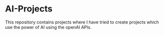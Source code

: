 # AI-Projects

This repository contains projects where I have tried to create projects which use the power of AI using the openAI APIs.

